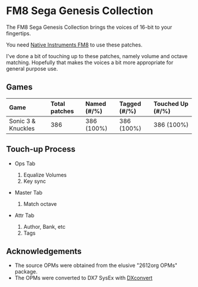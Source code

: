 # FM8 Sega Genesis Collection

The FM8 Sega Genesis Collection brings the voices of 16-bit to your fingertips.

You need [Native Instruments FM8](http://www.native-instruments.com/en/products/komplete/synths-samplers/fm8/pricing/)
to use these patches.

I've done a bit of touching up to these patches, namely volume and octave
matching. Hopefully that makes the voices a bit more appropriate for general
purpose use.

## Games

| Game               | Total patches |  Named (#/%) | Tagged (#/%) | Touched Up (#/%) |
| :----------------- | :------------ |  :---------- | :----------- | :--------------- |
| Sonic 3 & Knuckles | 386           |  386 (100%)  | 386 (100%)   | 386 (100%)       |

## Touch-up Process

* Ops Tab
    1. Equalize Volumes
    2. Key sync

* Master Tab
    1. Match octave

* Attr Tab
    1. Author, Bank, etc
    2. Tags

## Acknowledgements

* The source OPMs were obtained from the elusive "2612org OPMs" package.
* The OPMs were converted to DX7 SysEx with [DXconvert](http://dxconvert.martintarenskeen.nl/)
